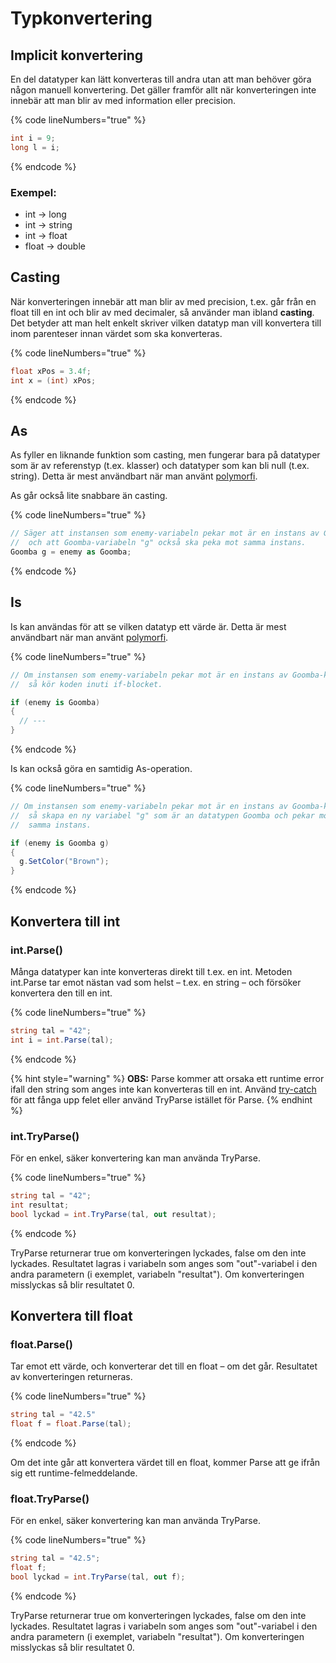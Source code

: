 # Typkonvertering

## Implicit konvertering

En del datatyper kan lätt konverteras till andra utan att man behöver göra någon manuell konvertering. Det gäller framför allt när konverteringen inte innebär att man blir av med information eller precision.

{% code lineNumbers="true" %}
```csharp
int i = 9;
long l = i;
```
{% endcode %}

### Exempel:

* int → long
* int → string
* int → float
* float → double

## Casting

När konverteringen innebär att man blir av med precision, t.ex. går från en float till en int och blir av med decimaler, så använder man ibland **casting**. Det betyder att man helt enkelt skriver vilken datatyp man vill konvertera till inom parenteser innan värdet som ska konverteras.

{% code lineNumbers="true" %}
```csharp
float xPos = 3.4f;
int x = (int) xPos;
```
{% endcode %}

## As

As fyller en liknande funktion som casting, men fungerar bara på datatyper som är av referenstyp (t.ex. klasser) och datatyper som kan bli null (t.ex. string). Detta är mest användbart när man använt [polymorfi](../klasser-och-objektorientering/polymorfism/).

As går också lite snabbare än casting.

{% code lineNumbers="true" %}
```csharp
// Säger att instansen som enemy-variabeln pekar mot är en instans av Goomba,
//  och att Goomba-variabeln "g" också ska peka mot samma instans.
Goomba g = enemy as Goomba;
```
{% endcode %}

## Is

Is kan användas för att se vilken datatyp ett värde är. Detta är mest användbart när man använt [polymorfi](../klasser-och-objektorientering/polymorfism/).

{% code lineNumbers="true" %}
```csharp
// Om instansen som enemy-variabeln pekar mot är en instans av Goomba-klassen,
//  så kör koden inuti if-blocket.

if (enemy is Goomba)
{
  // ---
}
```
{% endcode %}

Is kan också göra en samtidig As-operation.

{% code lineNumbers="true" %}
```csharp
// Om instansen som enemy-variabeln pekar mot är en instans av Goomba-klassen
//  så skapa en ny variabel "g" som är an datatypen Goomba och pekar mot
//  samma instans.

if (enemy is Goomba g)
{
  g.SetColor("Brown");
}
```
{% endcode %}

## Konvertera till int

### int.Parse()

Många datatyper kan inte konverteras direkt till t.ex. en int. Metoden int.Parse tar emot nästan vad som helst – t.ex. en string – och försöker konvertera den till en int.

{% code lineNumbers="true" %}
```csharp
string tal = "42";
int i = int.Parse(tal);
```
{% endcode %}

{% hint style="warning" %}
**OBS:** Parse kommer att orsaka ett runtime error ifall den string som anges inte kan konverteras till en int. Använd [try-catch](try-catch.md) för att fånga upp felet eller använd TryParse istället för Parse.
{% endhint %}

### int.TryParse()

För en enkel, säker konvertering kan man använda TryParse.

{% code lineNumbers="true" %}
```csharp
string tal = "42";
int resultat;
bool lyckad = int.TryParse(tal, out resultat);
```
{% endcode %}

TryParse returnerar true om konverteringen lyckades, false om den inte lyckades. Resultatet lagras i variabeln som anges som "out"-variabel i den andra parametern (i exemplet, variabeln "resultat"). Om konverteringen misslyckas så blir resultatet 0.

## Konvertera till float

### float.Parse()

Tar emot ett värde, och konverterar det till en float – om det går. Resultatet av konverteringen returneras.

{% code lineNumbers="true" %}
```csharp
string tal = "42.5"
float f = float.Parse(tal);
```
{% endcode %}

Om det inte går att konvertera värdet till en float, kommer Parse att ge ifrån sig ett runtime-felmeddelande.

### float.TryParse()

För en enkel, säker konvertering kan man använda TryParse.

{% code lineNumbers="true" %}
```csharp
string tal = "42.5";
float f;
bool lyckad = int.TryParse(tal, out f);
```
{% endcode %}

TryParse returnerar true om konverteringen lyckades, false om den inte lyckades. Resultatet lagras i variabeln som anges som "out"-variabel i den andra parametern (i exemplet, variabeln "resultat"). Om konverteringen misslyckas så blir resultatet 0.
